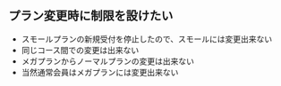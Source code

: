 ## プラン変更時に制限を設けたい
+ スモールプランの新規受付を停止したので、スモールには変更出来ない
+ 同じコース間での変更は出来ない
+ メガプランからノーマルプランの変更は出来ない
+ 当然通常会員はメガプランには変更出来ない

